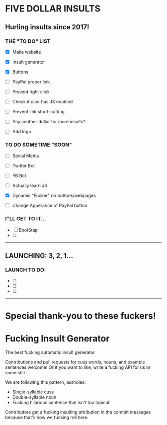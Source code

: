 # FIVE DOLLAR INSULTS
## Hurling insults since 2017!

### THE "TO DO" LIST
- [x] Make website
- [x] Insult generator
- [x] Buttons
- [ ] PayPal proper link
- [ ] Prevent right click
- [ ] Check if user has JS enabled
- [ ] Prevent link short-cutting
- [ ] Pay another dollar for more insults?
- [ ] Add logo




### TO DO SOMETIME "SOON"
- [ ] Social Media 
- [ ] Twitter Bot
- [ ] FB Bot
- [ ] Actually learn JS
- [x] Dynamic "Fucker" on buttons/webpages
- [ ] Change Apperance of PayPal button




### I"LL GET TO IT...
- [ ] BootStap
- [ ] 


------
## LAUNCHING: 3, 2, 1...
### LAUNCH TO DO:

- [ ] 
- [ ] 
- [ ] 



------
# Special thank-you to these fuckers!
# Fucking Insult Generator

The best fucking automatic insult generator

Contributions and pull requests for cuss words, nouns, and example sentences welcome! Or if you want to like, write a fucking API for us or some shit.

We are following this pattern, assholes:
  - Single-syllable cuss
  - Double-syllable noun
  - Fucking hilarious sentence that isn't too topical

Contributors get a fucking insulting attribution in the commit messages because that's how we fucking roll here.
